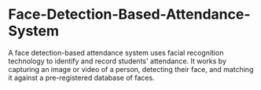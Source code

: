 # Face-Detection-Based-Attendance-System
A face detection-based attendance system uses facial recognition technology to identify and record students' attendance. It works by capturing an image or video of a person, detecting their face, and matching it against a pre-registered database of faces.
